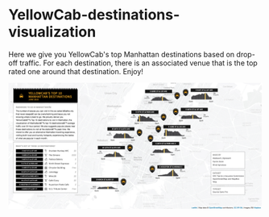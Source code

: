 # YellowCab-destinations-visualization

Here we give you YellowCab's top Manhattan destinations based on drop-off traffic. For each destination, there is an associated venue that is the top rated one around that destination. Enjoy!

![alt tag](https://github.com/wario123/YellowCab-destinations-visualization/blob/master/YellowCab-Manhattan-visualization.png)
